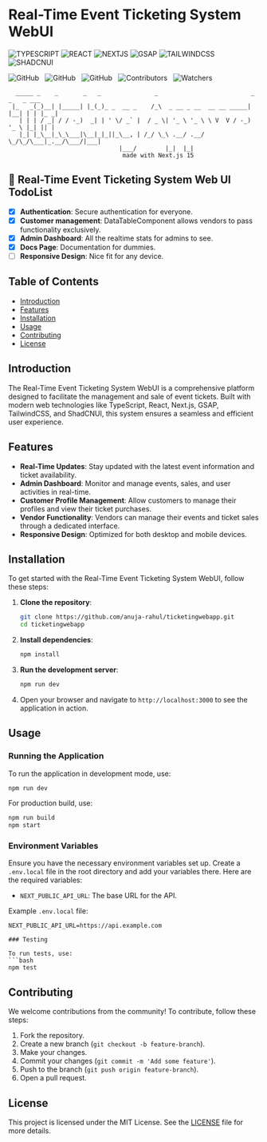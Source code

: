 # Real-Time Event Ticketing System WebUI

![TYPESCRIPT](https://img.shields.io/badge/TypeScript-000?style=for-the-badge&logo=typescript)
![REACT](https://img.shields.io/badge/-React_19-000?style=for-the-badge&logo=react)
![NEXTJS](https://img.shields.io/badge/next_15-000?style=for-the-badge&logo=next.js)
![GSAP](https://img.shields.io/badge/gsap-000?style=for-the-badge&logo=greensock)
![TAILWINDCSS](https://img.shields.io/badge/-tailwindCSS-000?style=for-the-badge&logo=tailwindcss)
![SHADCNUI](https://img.shields.io/badge/-shadcn_ui-000?style=for-the-badge&logo=shadcnui)

![GitHub](https://img.shields.io/github/forks/anuja-rahul/ticketingwebapp?style&logo=github)
&nbsp;
![GitHub](https://img.shields.io/github/license/anuja-rahul/ticketingwebapp?style&logo=github)
&nbsp;
![GitHub](https://img.shields.io/github/stars/anuja-rahul/ticketingwebapp?style&logo=github)
&nbsp;
![Contributors](https://img.shields.io/github/contributors/anuja-rahul/ticketingwebapp?style&logo=github)
&nbsp;
![Watchers](https://img.shields.io/github/watchers/anuja-rahul/ticketingwebapp?style&logo=github)
&nbsp;

```shell
  _____ _    _       _   _               _                          _    _   _ ___
 |_   _(_)__| |_____| |_(_)_ _  __ _    /_\  _ __ _ __  __ __ _____| |__| | | |_ _|
   | | | / _| / / -_)  _| | ' \/ _` |  / _ \| '_ \ '_ \ \ V  V / -_) '_ \ |_| || |
   |_| |_\__|_\_\___|\__|_|_||_\__, | /_/ \_\ .__/ .__/  \_/\_/\___|_.__/\___/|___|
                               |___/        |_|  |_|
                                made with Next.js 15

```

## 🎫 Real-Time Event Ticketing System Web UI TodoList

- [x] **Authentication**: Secure authentication for everyone.
- [x] **Customer management**: DataTableComponent allows vendors to pass functionality exclusively.
- [x] **Admin Dashboard**: All the realtime stats for admins to see.
- [x] **Docs Page**: Documentation for dummies.
- [ ] **Responsive Design**: Nice fit for any device.

## Table of Contents

- [Introduction](#introduction)
- [Features](#features)
- [Installation](#installation)
- [Usage](#usage)
- [Contributing](#contributing)
- [License](#license)

## Introduction

The Real-Time Event Ticketing System WebUI is a comprehensive platform designed to facilitate the management and sale of event tickets. Built with modern web technologies like TypeScript, React, Next.js, GSAP, TailwindCSS, and ShadCNUI, this system ensures a seamless and efficient user experience.

## Features

- **Real-Time Updates**: Stay updated with the latest event information and ticket availability.
- **Admin Dashboard**: Monitor and manage events, sales, and user activities in real-time.
- **Customer Profile Management**: Allow customers to manage their profiles and view their ticket purchases.
- **Vendor Functionality**: Vendors can manage their events and ticket sales through a dedicated interface.
- **Responsive Design**: Optimized for both desktop and mobile devices.

## Installation

To get started with the Real-Time Event Ticketing System WebUI, follow these steps:

1. **Clone the repository**:

    ```bash
    git clone https://github.com/anuja-rahul/ticketingwebapp.git
    cd ticketingwebapp
    ```

2. **Install dependencies**:

    ```bash
    npm install
    ```

3. **Run the development server**:

    ```bash
    npm run dev
    ```

4. Open your browser and navigate to `http://localhost:3000` to see the application in action.

## Usage

### Running the Application

To run the application in development mode, use:

```bash
npm run dev
```

For production build, use:

```bash
npm run build
npm start
```

### Environment Variables

Ensure you have the necessary environment variables set up. Create a `.env.local` file in the root directory and add your variables there. Here are the required variables:

- `NEXT_PUBLIC_API_URL`: The base URL for the API.

Example `.env.local` file:

```env
NEXT_PUBLIC_API_URL=https://api.example.com
```

```plaintext
### Testing

To run tests, use:
```bash
npm test
```

## Contributing

We welcome contributions from the community! To contribute, follow these steps:

1. Fork the repository.
2. Create a new branch (`git checkout -b feature-branch`).
3. Make your changes.
4. Commit your changes (`git commit -m 'Add some feature'`).
5. Push to the branch (`git push origin feature-branch`).
6. Open a pull request.

## License

This project is licensed under the MIT License. See the [LICENSE](LICENSE) file for more details.
